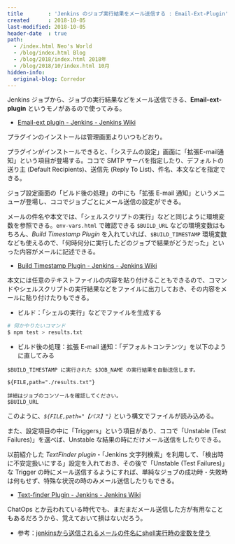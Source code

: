 ```yaml
---
title        : 'Jenkins のジョブ実行結果をメール送信する : Email-Ext-Plugin'
created      : 2018-10-05
last-modified: 2018-10-05
header-date  : true
path:
  - /index.html Neo's World
  - /blog/index.html Blog
  - /blog/2018/index.html 2018年
  - /blog/2018/10/index.html 10月
hidden-info:
  original-blog: Corredor
---
```


Jenkins ジョブから、ジョブの実行結果などをメール送信できる、**Email-ext-plugin** というモノがあるので使ってみる。

- [Email-ext plugin - Jenkins - Jenkins Wiki](https://wiki.jenkins.io/display/JENKINS/Email-ext+plugin)

プラグインのインストールは管理画面よりいつもどおり。

プラグインがインストールできると、「システムの設定」画面に「拡張E-mail通知」という項目が登場する。ココで SMTP サーバを指定したり、デフォルトの送り主 (Default Recipients)、送信先 (Reply To List)、件名、本文などを指定できる。

ジョブ設定画面の「ビルド後の処理」の中にも「拡張 E-mail 通知」というメニューが登場し、ココでジョブごとにメール送信の設定ができる。

メールの件名や本文では、「シェルスクリプトの実行」などと同じように環境変数を参照できる。`env-vars.html` で確認できる `$BUILD_URL` などの環境変数はもちろん、_Build Timestamp Plugin_ を入れていれば、`$BUILD_TIMESTAMP` 環境変数なども使えるので、「何時何分に実行したどのジョブで結果がどうだった」といった内容がメールに記述できる。

- [Build Timestamp Plugin - Jenkins - Jenkins Wiki](https://wiki.jenkins-ci.org/display/JENKINS/Build+Timestamp+Plugin)

本文には任意のテキストファイルの内容を貼り付けることもできるので、コマンドやシェルスクリプトの実行結果などをファイルに出力しておき、その内容をメールに貼り付けたりもできる。

- ビルド：「シェルの実行」などでファイルを生成する

```bash
# 何かやりたいコマンド
$ npm test > results.txt
```

- ビルド後の処理：拡張 E-mail 通知：「デフォルトコンテンツ」を以下のように直してみる

```
$BUILD_TIMESTAMP に実行された $JOB_NAME の実行結果を自動送信します。

${FILE,path="./results.txt"}

詳細はジョブのコンソールを確認してください。
$BUILD_URL
```

このように、_`${FILE,path="【パス】"}`_ という構文でファイルが読み込める。

また、設定項目の中に「Triggers」という項目があり、ココで「Unstable (Test Failures)」を選べば、Unstable な結果の時にだけメール送信をしたりできる。

以前紹介した _TextFinder plugin_・「Jenkins 文字列検索」を利用して、「検出時に不安定扱いにする」設定を入れておき、その後で「Unstable (Test Failures)」な Trigger の時にメール送信するようにすれば、単純なジョブの成功時・失敗時は何もせず、特殊な状況の時のみメール送信したりもできる。

- [Text-finder Plugin - Jenkins - Jenkins Wiki](http://wiki.jenkins-ci.org/display/JENKINS/Text-finder+Plugin)

ChatOps とか云われている時代でも、まだまだメール送信した方が有用なこともあるだろうから、覚えておいて損はないだろう。

- 参考：[jenkinsから送信されるメールの件名にshell実行時の変数を使う](https://qiita.com/nakashii_/items/fb46147c9cd15e637171)
